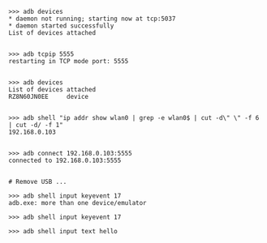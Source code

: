     
    >>> adb devices
    * daemon not running; starting now at tcp:5037
    * daemon started successfully
    List of devices attached
    
    
    >>> adb tcpip 5555
    restarting in TCP mode port: 5555
    
    
    >>> adb devices
    List of devices attached
    RZ8N60JN0EE     device
    
    
    >>> adb shell "ip addr show wlan0 | grep -e wlan0$ | cut -d\" \" -f 6 | cut -d/ -f 1"
    192.168.0.103
    
    
    >>> adb connect 192.168.0.103:5555
    connected to 192.168.0.103:5555
    
    
    # Remove USB ...
    
    >>> adb shell input keyevent 17
    adb.exe: more than one device/emulator
    
    >>> adb shell input keyevent 17
    
    >>> adb shell input text hello
